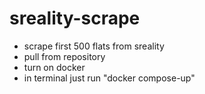 # sreality-scrape
- scrape first 500 flats from sreality
- pull from repository
- turn on docker 
- in terminal just run "docker compose-up"
